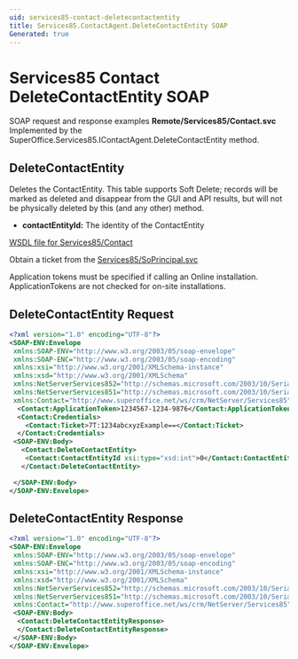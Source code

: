 ```yaml
---
uid: services85-contact-deletecontactentity
title: Services85.ContactAgent.DeleteContactEntity SOAP
Generated: true
---
```


# Services85 Contact DeleteContactEntity SOAP

SOAP request and response examples **Remote/Services85/Contact.svc**
Implemented by the <see cref="M:SuperOffice.Services85.IContactAgent.DeleteContactEntity">SuperOffice.Services85.IContactAgent.DeleteContactEntity</see> method.

## DeleteContactEntity

Deletes the ContactEntity.
This table supports Soft Delete; records will be marked as deleted and disappear from the GUI and API results, but will not be physically deleted by this (and any other) method.

* **contactEntityId:** The identity of the ContactEntity



[WSDL file for Services85/Contact](../Services85-Contact.md)

Obtain a ticket from the [Services85/SoPrincipal.svc](../SoPrincipal/index.md)

Application tokens must be specified if calling an Online installation. ApplicationTokens are not checked for on-site installations.

## DeleteContactEntity Request

```xml
<?xml version="1.0" encoding="UTF-8"?>
<SOAP-ENV:Envelope
 xmlns:SOAP-ENV="http://www.w3.org/2003/05/soap-envelope"
 xmlns:SOAP-ENC="http://www.w3.org/2003/05/soap-encoding"
 xmlns:xsi="http://www.w3.org/2001/XMLSchema-instance"
 xmlns:xsd="http://www.w3.org/2001/XMLSchema"
 xmlns:NetServerServices852="http://schemas.microsoft.com/2003/10/Serialization/Arrays"
 xmlns:NetServerServices851="http://schemas.microsoft.com/2003/10/Serialization/"
 xmlns:Contact="http://www.superoffice.net/ws/crm/NetServer/Services85">
  <Contact:ApplicationToken>1234567-1234-9876</Contact:ApplicationToken>
  <Contact:Credentials>
    <Contact:Ticket>7T:1234abcxyzExample==</Contact:Ticket>
  </Contact:Credentials>
 <SOAP-ENV:Body>
   <Contact:DeleteContactEntity>
    <Contact:ContactEntityId xsi:type="xsd:int">0</Contact:ContactEntityId>
   </Contact:DeleteContactEntity>

 </SOAP-ENV:Body>
</SOAP-ENV:Envelope>

```


## DeleteContactEntity Response

```xml
<?xml version="1.0" encoding="UTF-8"?>
<SOAP-ENV:Envelope
 xmlns:SOAP-ENV="http://www.w3.org/2003/05/soap-envelope"
 xmlns:SOAP-ENC="http://www.w3.org/2003/05/soap-encoding"
 xmlns:xsi="http://www.w3.org/2001/XMLSchema-instance"
 xmlns:xsd="http://www.w3.org/2001/XMLSchema"
 xmlns:NetServerServices852="http://schemas.microsoft.com/2003/10/Serialization/Arrays"
 xmlns:NetServerServices851="http://schemas.microsoft.com/2003/10/Serialization/"
 xmlns:Contact="http://www.superoffice.net/ws/crm/NetServer/Services85">
 <SOAP-ENV:Body>
  <Contact:DeleteContactEntityResponse>
  </Contact:DeleteContactEntityResponse>
 </SOAP-ENV:Body>
</SOAP-ENV:Envelope>

```

